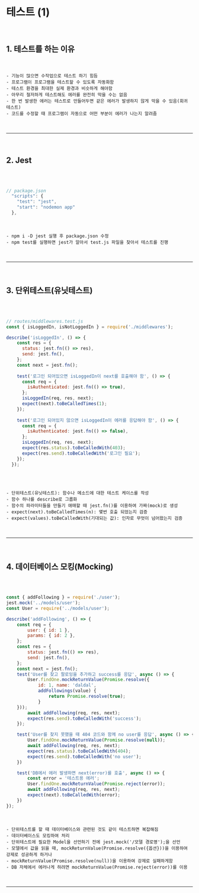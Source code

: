 # 테스트 (1)

<br>

## 1. 테스트를 하는 이유
<br>

    - 기능이 많으면 수작업으로 테스트 하기 힘듬
    - 프로그램이 프로그램을 테스트할 수 있도록 자동화함
    - 테스트 환경을 최대한 실제 환경과 비슷하게 해야함
    - 아무리 철저하게 테스트해도 에러를 완전히 막을 수는 없음
    - 한 번 발생한 에러는 테스트로 만들어두면 같은 에러가 발생하지 않게 막을 수 있음(회귀 테스트)
    - 코드를 수정할 때 프로그램이 자동으로 어떤 부분이 에러가 나는지 알려줌

<br>

***

<br>

## 2. Jest

<br>

```javascript

// package.json
  "scripts": {
    "test": "jest",
    "start": "nodemon app"
  },

```

<br>

    - npm i -D jest 실행 후 package.json 수정
    - npm test를 실행하면 jest가 알아서 test.js 파일을 찾아서 테스트를 진행

<br>

***

<br>

## 3. 단위테스트(유닛테스트)

<br>

```javascript

// routes/middlewares.test.js
const { isLoggedIn, isNotLoggedIn } = require('./middlewares');

describe('isLoggedIn', () => {
    const res = {
      status: jest.fn(() => res),
      send: jest.fn(),
    };
    const next = jest.fn();
  
    test('로그인 되어있으면 isLoggedIn이 next를 호출해야 함', () => {
      const req = {
        isAuthenticated: jest.fn(() => true),
      };
      isLoggedIn(req, res, next);
      expect(next).toBeCalledTimes(1);
    });
  
    test('로그인 되어있지 않으면 isLoggedIn이 에러를 응답해야 함', () => {
      const req = {
        isAuthenticated: jest.fn(() => false),
      };
      isLoggedIn(req, res, next);
      expect(res.status).toBeCalledWith(403);
      expect(res.send).toBeCalledWith('로그인 필요');
    });
  });
  

```

<br>

    - 단위테스트(유닛테스트): 함수나 메소드에 대한 테스트 케이스를 작성
    - 함수 하나를 describe로 그룹화
    - 함수의 파라미터들을 만들기 애매할 때 jest.fn()를 이용하여 가짜(mock)로 생성
    - expect(next).toBeCalledTimes(n): 몇번 호출 되었는지 검증
    - expect(values).toBeCalledWith(기대되는 값): 인자로 무엇이 넘어왔는지 검증

<br>

***

<br>

## 4. 데이터베이스 모킹(Mocking)

<br>

```javascript

const { addFollowing } = require('./user');
jest.mock('../models/user');
const User = require('../models/user');

describe('addFollowing', () => {
    const req = {
        user: { id: 1 },
        params: { id: 2 },
    };
    const res = {
        status: jest.fn(() => res),
        send: jest.fn(),
    };
    const next = jest.fn();
    test('User를 찾고 팔로잉을 추가하고 success를 응답', async () => {
        User.findOne.mockReturnValue(Promise.resolve({ 
            id: 1, name: 'daldal',
            addFollowings(value) {
                return Promise.resolve(true);
            }
    }));
        await addFollowing(req, res, next);
        expect(res.send).toBeCalledWith('success');
    });

    test('User를 찾지 못했을 때 404 코드와 함께 no user를 응답', async () => {
        User.findOne.mockReturnValue(Promise.resolve(null));
        await addFollowing(req, res, next);
        expect(res.status).toBeCalledWith(404);
        expect(res.send).toBeCalledWith('no user');
    })

    test('DB에서 에러 발생하면 next(error)를 호출', async () => {
        const error = '테스트용 에러';
        User.findOne.mockReturnValue(Promise.reject(error));
        await addFollowing(req, res, next);
        expect(next).toBeCalledWith(error);
    })
});

```

<br>

    - 단위테스트를 할 때 데이터베이스와 관련된 것도 같이 테스트하면 복잡해짐
    - 데이터베이스도 모킹하여 처리
    - 단위테스트에 필요한 Model을 선언하기 전에 jest.mock('/모델 경로명');을 선언
    - 모델에서 값을 읽을 때, mockReturnValue(Promise.resolve({옵션}))을 이용하여 강제로 성공하게 하거나
    - mockReturnValue(Promise.resolve(null))을 이용하여 강제로 실패하게함
    - DB 자체에서 에러나게 하려면 mockReturnValue(Promise.reject(error))를 이용

<br>

***

<br>
